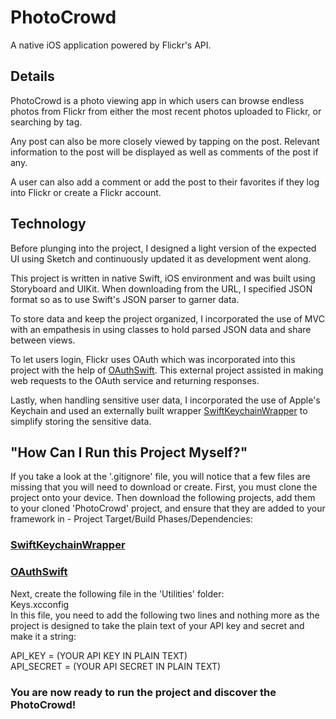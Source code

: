 # PhotoCrowd
A native iOS application powered by Flickr's API.

## Details
PhotoCrowd is a photo viewing app in which users can browse endless photos from Flickr from either the most recent photos uploaded to Flickr, or searching by tag.

Any post can also be more closely viewed by tapping on the post. Relevant information to the post will be displayed as well as comments of the post if any.

A user can also add a comment or add the post to their favorites if they log into Flickr or create a Flickr account.

## Technology
Before plunging into the project, I designed a light version of the expected UI using Sketch and continuously updated it as development went along.

This project is written in native Swift, iOS environment and was built using Storyboard and UIKit. When downloading from the URL, I specified JSON format so as to use Swift's JSON parser to garner data.

To store data and keep the project organized, I incorporated the use of MVC with an empathesis in using classes to hold parsed JSON data and share between views.

To let users login, Flickr uses OAuth which was incorporated into this project with the help of [OAuthSwift](https://github.com/OAuthSwift/OAuthSwift). This external project assisted in making web requests to the OAuth service and returning responses.

Lastly, when handling sensitive user data, I incorporated the use of Apple's Keychain and used an externally built wrapper [SwiftKeychainWrapper](https://github.com/jrendel/SwiftKeychainWrapper) to simplify storing the sensitive data.


## "How Can I Run this Project Myself?"
If you take a look at the '.gitignore' file, you will notice that a few files are missing that you will need to download or create. First, you must clone the project onto your device. Then download the following projects, add them to your cloned 'PhotoCrowd' project, and ensure that they are added to your framework in - Project Target/Build Phases/Dependencies:
### [SwiftKeychainWrapper](https://github.com/jrendel/SwiftKeychainWrapper)
### [OAuthSwift](https://github.com/OAuthSwift/OAuthSwift)

Next, create the following file in the 'Utilities' folder:  
Keys.xcconfig  
In this file, you need to add the following two lines and nothing more as the project is designed to take the plain text of your API key and secret and make it a string:

API_KEY = (YOUR API KEY IN PLAIN TEXT)  
API_SECRET = (YOUR API SECRET IN PLAIN TEXT)

### You are now ready to run the project and discover the PhotoCrowd!